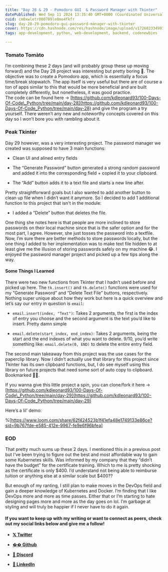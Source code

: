 ```yaml
---
title: "Day 28 & 29 - Pomodoro GUI  & Password Manager with Tkinter"
datePublished: Wed Sep 11 2024 13:35:40 GMT+0000 (Coordinated Universal Time)
cuid: cm0xwletr000709le0mo4fkfr
slug: day-28-29-pomodoro-gui-password-manager-with-tkinter
cover: https://cdn.hashnode.com/res/hashnode/image/upload/v1726023349914/b951a6e1-afd9-4ab4-b434-a14bb7886c56.png
tags: app-development, python, web-development, backend, codenewbies

---
```


### Tomato Tomàto

I’m combining these 2 days (and will probably group these up moving forward) and the Day 28 project was interesting but pretty boring 🥱. The objective was to create a Pomodoro app, which is essentially a focus time/break stopwatch. The app itself is very useful but there are of course a ton of apps similar to this that would be more beneficial and are built completely differently, but nonetheless, it was good practice.  
The code can be found here → [https://github.com/kdleonard93/100-Days-Of-Code\_Python/tree/main/day-28](https://github.com/kdleonard93/100-Days-Of-Code_Python/tree/main/day-28) and give the program a try yourself. There weren’t any new and noteworthy concepts covered on this day so I won’t bore you with rambling about it.

### Peak Tkinter

Day 29 however, was a very interesting project. The password manager we created was supposed to have 3 main functions:

* Clean UI and alined entry fields
    
* The “Generate Password” button generated a strong random password and added it into the corresponding field + copied it to your clipboard.
    
* The “Add” button adds it to a text file and starts a new line after.
    

Pretty straightforward goals but I also wanted to add another button to clean up file when I didn’t want it anymore. So I decided to add 1 additional function to this project that isn't in the module:

* I added a “Delete” button that deletes the file.
    

One thing she notes here is that people are more inclined to store passwords on their local machine since that is the safer option and for the most part, I agree. However, she just tosses the password into a textfile. Now, I’m sure there are better methods to store passwords locally, but the one thing I added to her implementation was to make text file hidden to at least give me the illusion of storing passwords safely on my machine 😂. I enjoyed the password manager project and picked up a few tips along the way.

#### Some Things I Learned

There were two new functions from Tkinter that I hadn’t used before and picked up here. The `tk.insert()` and `tk.delete()` functions were used for my “Generate Password” and “Delete Text File” buttons, respectively. Nothing super unique about how they work but here is a quick overview and let’s say our entry in question is `email`:

* `email.insert(index, "Text")`: Takes 2 arguments, the first is the index of entry you choose and the second argument is the text you’d like to insert. Pretty damn simple
    
* `email.delete(start_index, end_index)`: Takes 2 arguments, being the start and the end indexes of what you want to delete. 9/10, you’d write something like: `email.delete(0, END)` to delete the entire entry field.
    

The second main takeaway from this project was the use cases for the paperclip library. Now I didn’t actually use that library for this project since Tkinter has its own clipboard functions, but, I do see myself using this library on future projects that need some sort of auto copy to clipboard. Bookmarked 🤘🏾.

If you wanna give this little project a spin, you can clone/fork it here → [https://github.com/kdleonard93/100-Days-Of-Code\_Python/tree/main/day-29](https://github.com/kdleonard93/100-Days-Of-Code_Python/tree/main/day-29)

Here’s a lil’ demo:

%[https://www.loom.com/share/62f424523b1f41efa48e1749133e86ce?sid=9b767fde-e585-412e-9967-fe9e6f96bfea] 

### EOD

That pretty much sums up these 2 days. I mentioned this in a previous post but I’ve been trying to figure out the best and most affordable way to gain some Kubernetes skills. Was informed by my company that they “didn’t have the budget” for the certificate training. Which to me is pretty shocking as the certificate is only $400. I’d understand not being able to reimburse tuition or anything else at a similar scale but $400??

But enough of my ranting, I still plan to make moves in the DevOps field and gain a deeper knowledge of Kubernetes and Docker. I’m finding that I like DevOps more and more as time passes. Either that or I’m starting to hate designing pages more and more as the day goes on lol. I’m garbage at styling and will truly be happier if I never have to do it again.

#### **If you want to keep up with my writing or want to connect as peers, check out my social links below and give me a follow!**

* [**𝕏 Twitter**](https://twitter.com/RingoMandingo93)
    
* [**�**](https://twitter.com/RingoMandingo93)[**� Github**](https://github.com/kdleonard93)
    
* [**👾 Discor**](https://discord.com/users/407639833146818570)[**d**](https://www.linkedin.com/in/kyle-leonard93/)
    
* [**👔 LinkedIn**](https://www.linkedin.com/in/kyle-leonard93/)